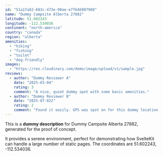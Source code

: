```yaml
---
id: "51a1fa82-683c-473e-90ae-e7f646907988"
name: "Dummy Campsite Alberta 27882"
latitude: 51.602243
longitude: -112.534036
continent: "north-america"
country: "canada"
region: "alberta"
amenities:
  - "hiking"
  - "fishing"
  - "toilet"
  - "dog-friendly"
images:
  - "https://res.cloudinary.com/demo/image/upload/v1/sample.jpg"
reviews:
  - author: "Dummy Reviewer A"
    date: "2025-03-04"
    rating: 3
    comment: "A nice, quiet dummy spot with some basic amenities."
  - author: "Dummy Reviewer B"
    date: "2025-07-022"
    rating: 2
    comment: "Found it easily. GPS was spot on for this dummy location."
---
```


This is a **dummy description** for Dummy Campsite Alberta 27882, generated for the proof of concept.

It provides a serene environment, perfect for demonstrating how SvelteKit can handle a large number of static pages. The coordinates are 51.602243, -112.534036.
